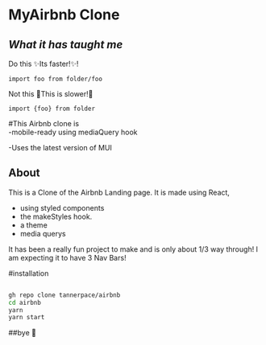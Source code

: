 # MyAirbnb Clone
## _What it has taught me_

Do this
✨Its faster!✨!
```
import foo from folder/foo
```
Not this
🐌This is slower!🐌
```
import {foo} from folder
```

#This Airbnb clone is  
-mobile-ready using mediaQuery hook

-Uses the latest version of MUI



## About

This is a Clone of the Airbnb Landing page.
It is made using React, 
- using styled components
- the makeStyles hook.
- a theme 
- media querys

It has been a really fun project to make and is only about 1/3 way through!
I am expecting it to have 3 Nav Bars! 


#installation
```sh

gh repo clone tannerpace/airbnb
cd airbnb
yarn
yarn start
```

##bye
👋
